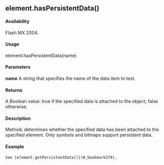 ## element.hasPersistentData()

#### Availability

Flash MX 2004.

#### Usage

element.hasPersistentData(name)

#### Parameters

**name** A string that specifies the name of the data item to test.

#### Returns

A Boolean value: true if the specified data is attached to the object; false otherwise.

#### Description

Method; determines whether the specified data has been attached to the specified element. Only symbols and bitmaps support persistent data.

#### Example

```
See [element.getPersistentData()](#_bookmark379).

```